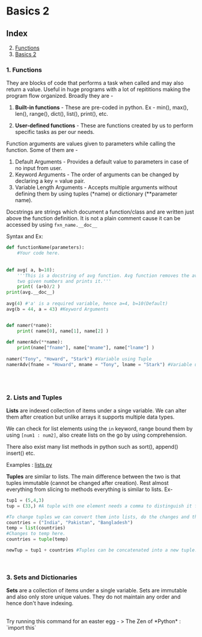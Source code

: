 # Basics 2

## Index
2. [Functions](###1.-Functions)
3. [Basics 2]( ###-**3.-Sets-and-Dictionaries**)

### **1. Functions**
They are blocks of code that performs a task when called and may also return a value. Useful in huge programs with a lot of repititions making the program flow organized. Broadly they are -

 1. **Built-in functions** -
	These are pre-coded in python. Ex - min(), max(), len(), range(), dict(), 	list(), print(), etc.
 	
 2. **User-defined functions** -
	These are functions created by us to perform specific tasks as per our 	needs.

Function arguments are values given to parameters while calling the function. Some of them are -

1. Default Arguments - Provides a default value to parameters in case of no input from user.
2. Keyword Arguments - The order of arguments can be changed by declaring a key = value pair.
3. Variable Length Arguments - Accepts multiple arguments without defining them by using tuples (&ast;name) or dictionary (**parameter name).

Docstrings are strings which document a function/class and are written just above the function definition. It is not a plain comment cause it can be accessed by using `fxn_name.__doc__`

Syntax and Ex:
	
```python
def functionName(parameters):
	#Your code here.
	
	
def avg( a, b=10):
    '''This is a docstring of avg function. Avg function removes the average of 
    two given numbers and prints it.'''
	print( (a+b)/2 )
print(avg.__doc__)
	
avg(4) #'a' is a required variable, hence a=4, b=10(Default)
avg(b = 44, a = 43) #Keyword Arguments


def namer(*name):
	print( name[0], name[1], name[2] )
	
def namerAdv(**name):
	print(name["fname"], name["mname"], name["lname"] )
	
namer("Tony", "Howard", "Stark") #Variable using Tuple
namerAdv(fname = "Howard", mname = "Tony", lname = "Stark") #Variable using Dict.
	

```

<br>
 

### **2. Lists and Tuples**
**Lists** are indexed collection of items under a singe variable. We can alter them after creation but unlike arrays it supports multiple data types.

We can check for list elements using the `in` keyword, range bound them by using `[num1 : num2]`, also create lists on the go by using comprehension.

There also exist many list methods in python such as sort(), append() insert() etc.

Examples : [lists.py](https://github.com/AbhigyanBafna/brain2/blob/main/SY/Python/lists.py)

**Tuples** are similar to lists. The main difference between the two is that tuples immutable (cannot be changed after creation). Rest almost everything from slicing to methods everything is similar to lists. Ex-

```python
tup1 = (5,4,3)
tup = (33,) #A tuple with one element needs a comma to distinguish it from an integer.

#To change tuples we can convert them into lists, do the changes and then convert them back to tuples.
countries = ("India", "Pakistan", "Bangladesh")
temp = list(countries) 
#Changes to temp here.
countries = tuple(temp)

newTup = tup1 + countries #Tuples can be concatenated into a new tuple.
```

<br>
 
 ### **3. Sets and Dictionaries**
 **Sets** are a collection of items under a single variable. Sets are immutable and also only store unique values. They do not maintain any order and hence don't have indexing.

 <br>
Try running this command for an easter egg -
> The Zen of *Python* : `import this`

